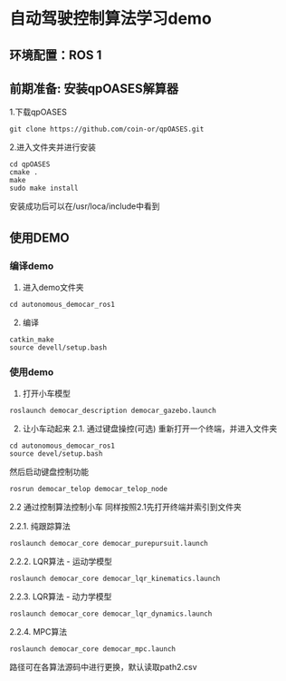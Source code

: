 # 自动驾驶控制算法学习demo
## 环境配置：ROS 1
## 前期准备: 安装qpOASES解算器
1.下载qpOASES
```
git clone https://github.com/coin-or/qpOASES.git
```
2.进入文件夹并进行安装
```
cd qpOASES
cmake .
make
sudo make install
```
安装成功后可以在/usr/loca/include中看到
## 使用DEMO
### 编译demo
1. 进入demo文件夹
```
cd autonomous_democar_ros1
```
2. 编译
```
catkin_make
source devell/setup.bash
```
### 使用demo
1. 打开小车模型
```
roslaunch democar_description democar_gazebo.launch
```
2. 让小车动起来
2.1. 通过键盘操控(可选)
重新打开一个终端，并进入文件夹
```
cd autonomous_democar_ros1
source devel/setup.bash
```
然后启动键盘控制功能
```
rosrun democar_telop democar_telop_node
```
2.2 通过控制算法控制小车
同样按照2.1先打开终端并索引到文件夹

2.2.1. 纯跟踪算法
```
roslaunch democar_core democar_purepursuit.launch
```
2.2.2. LQR算法 - 运动学模型
```
roslaunch democar_core democar_lqr_kinematics.launch
```
2.2.3. LQR算法 - 动力学模型
```
roslaunch democar_core democar_lqr_dynamics.launch
```
2.2.4. MPC算法
```
roslaunch democar_core democar_mpc.launch
```
路径可在各算法源码中进行更换，默认读取path2.csv
